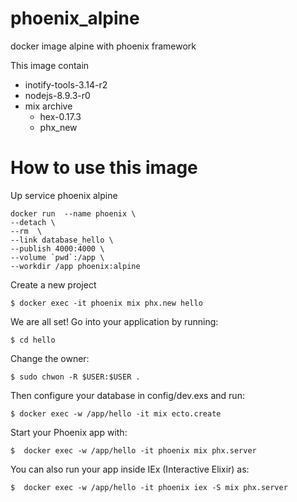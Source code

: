 # phoenix_alpine
docker image alpine with phoenix framework

This image contain

- inotify-tools-3.14-r2
- nodejs-8.9.3-r0
- mix archive
  * hex-0.17.3
  * phx_new

# How to use this image

Up service phoenix alpine

```shell
docker run  --name phoenix \
--detach \
--rm  \
--link database_hello \
--publish 4000:4000 \
--volume `pwd`:/app \
--workdir /app phoenix:alpine

```

Create a new project

    $ docker exec -it phoenix mix phx.new hello

We are all set! Go into your application by running:

    $ cd hello

Change the owner:

    $ sudo chwon -R $USER:$USER .

Then configure your database in config/dev.exs and run:

    $ docker exec -w /app/hello -it mix ecto.create

Start your Phoenix app with:

    $  docker exec -w /app/hello -it phoenix mix phx.server

You can also run your app inside IEx (Interactive Elixir) as:

    $  docker exec -w /app/hello -it phoenix iex -S mix phx.server

